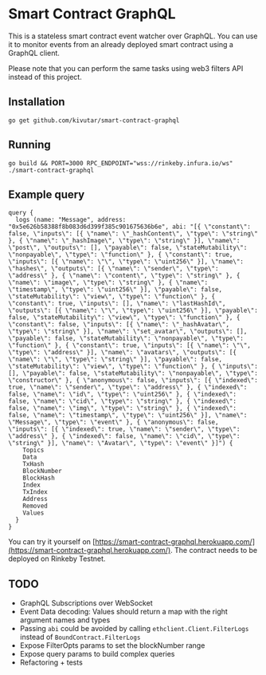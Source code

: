 # Smart Contract GraphQL

This is a stateless smart contract event watcher over GraphQL. You can use it to monitor events from an already deployed smart contract using a GraphQL client.

Please note that you can perform the same tasks using web3 filters API instead of this project.

## Installation

    go get github.com/kivutar/smart-contract-graphql

## Running

    go build && PORT=3000 RPC_ENDPOINT="wss://rinkeby.infura.io/ws" ./smart-contract-graphql

## Example query

```
query {
  logs (name: "Message", address: "0x5e626b58388f8b083d6d399f385c901675636b6e", abi: "[{ \"constant\": false, \"inputs\": [{ \"name\": \"_hashContent\", \"type\": \"string\" }, { \"name\": \"_hashImage\", \"type\": \"string\" }], \"name\": \"post\", \"outputs\": [], \"payable\": false, \"stateMutability\": \"nonpayable\", \"type\": \"function\" }, { \"constant\": true, \"inputs\": [{ \"name\": \"\", \"type\": \"uint256\" }], \"name\": \"hashes\", \"outputs\": [{ \"name\": \"sender\", \"type\": \"address\" }, { \"name\": \"content\", \"type\": \"string\" }, { \"name\": \"image\", \"type\": \"string\" }, { \"name\": \"timestamp\", \"type\": \"uint256\" }], \"payable\": false, \"stateMutability\": \"view\", \"type\": \"function\" }, { \"constant\": true, \"inputs\": [], \"name\": \"lastHashId\", \"outputs\": [{ \"name\": \"\", \"type\": \"uint256\" }], \"payable\": false, \"stateMutability\": \"view\", \"type\": \"function\" }, { \"constant\": false, \"inputs\": [{ \"name\": \"_hashAvatar\", \"type\": \"string\" }], \"name\": \"set_avatar\", \"outputs\": [], \"payable\": false, \"stateMutability\": \"nonpayable\", \"type\": \"function\" }, { \"constant\": true, \"inputs\": [{ \"name\": \"\", \"type\": \"address\" }], \"name\": \"avatars\", \"outputs\": [{ \"name\": \"\", \"type\": \"string\" }], \"payable\": false, \"stateMutability\": \"view\", \"type\": \"function\" }, { \"inputs\": [], \"payable\": false, \"stateMutability\": \"nonpayable\", \"type\": \"constructor\" }, { \"anonymous\": false, \"inputs\": [{ \"indexed\": true, \"name\": \"sender\", \"type\": \"address\" }, { \"indexed\": false, \"name\": \"id\", \"type\": \"uint256\" }, { \"indexed\": false, \"name\": \"cid\", \"type\": \"string\" }, { \"indexed\": false, \"name\": \"img\", \"type\": \"string\" }, { \"indexed\": false, \"name\": \"timestamp\", \"type\": \"uint256\" }], \"name\": \"Message\", \"type\": \"event\" }, { \"anonymous\": false, \"inputs\": [{ \"indexed\": true, \"name\": \"sender\", \"type\": \"address\" }, { \"indexed\": false, \"name\": \"cid\", \"type\": \"string\" }], \"name\": \"Avatar\", \"type\": \"event\" }]") {
    Topics
    Data
    TxHash
    BlockNumber
    BlockHash
    Index
    TxIndex
    Address
    Removed
    Values
  }
}
```

You can try it yourself on [https://smart-contract-graphql.herokuapp.com/](https://smart-contract-graphql.herokuapp.com/). The contract needs to be deployed on Rinkeby Testnet.

## TODO

 - GraphQL Subscriptions over WebSocket
 - Event Data decoding: Values should return a map with the right argument names and types
 - Passing `abi` could be avoided by calling `ethclient.Client.FilterLogs` instead of `BoundContract.FilterLogs`
 - Expose FilterOpts params to set the blockNumber range
 - Expose query params to build complex queries
 - Refactoring + tests
